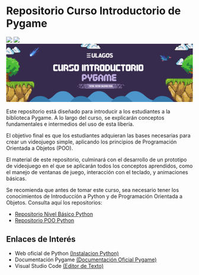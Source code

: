 # Repositorio Curso Introductorio de Pygame
<p align="left">
   <img src="https://img.shields.io/badge/Status-En%20Desarrollo-green?style=plastic">
   <img src="https://img.shields.io/badge/Python-3776AB?style=plastic&logo=python&logoColor=white"/>

<img src="./assets/python-pygame-banner.png"/>

Este repositorio está diseñado para introducir a los estudiantes a la biblioteca Pygame. A lo largo del curso, se explicarán conceptos fundamentales e intermedios del uso de esta libería.

El objetivo final es que los estudiantes adquieran las bases necesarias para crear un videojuego simple, aplicando los principios de Programación Orientada a Objetos (POO).

El material de este repositorio, culminará con el desarrollo de un prototipo de videojuego en el que se aplicarán todos los conceptos aprendidos, como el manejo de ventanas de juego, interacción con el teclado, y animaciones básicas.

Se recomienda que antes de tomar este curso, sea necesario tener los conocimientos de Introduccíón a Python y de Programación Orientada a Objetos. Consulta aquí los repositorios: 
- [Repositorio Nivel Básico Python][repo-semestre-I]
- [Repositorio POO Python][repo-semestre-II]

## Enlaces de Interés

- Web oficial de Python [(Instalacion Python)][python]
- Documentación Pygame [(Documentación Oficial Pygame)][pygame]
- Visual Studio Code [(Editor de Texto)][vscode]

[python]: https://www.python.org/downloads/
[pygame]: https://www.pygame.org/docs/
[vscode]: https://code.visualstudio.com/download
[repo-semestre-I]: https://github.com/Vikktor93/python-semestre-I
[repo-semestre-II]: https://github.com/Vikktor93/poo-python


